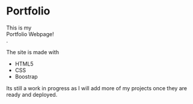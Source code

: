 # Portfolio
This is my <br>Portfolio Webpage!<br>. <p>The site is made with </p>
<ul>
    <li>HTML5</li>
    <li>CSS</li>
    <li>Boostrap</li>
</ul>
Its still a work in progress as I will add more of my projects once they are ready and deployed.

